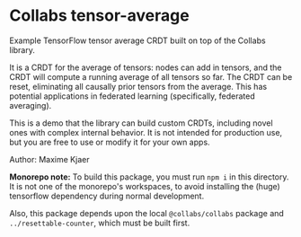 # Collabs tensor-average

Example TensorFlow tensor average CRDT built on top of the Collabs library.

It is a CRDT for the average of tensors: nodes can add in tensors, and the CRDT will compute a running average of all tensors so far. The CRDT can be reset, eliminating all causally prior tensors from the average. This has potential applications in federated learning (specifically, federated averaging).

This is a demo that the library can build custom CRDTs, including novel ones with complex internal behavior. It is not intended for production use, but you are free to use or modify it for your own apps.

Author: Maxime Kjaer

**Monorepo note:** To build this package, you must run `npm i` in this directory. It is not one of the monorepo's workspaces, to avoid installing the (huge) tensorflow dependency during normal development.

Also, this package depends upon the local `@collabs/collabs` package and `../resettable-counter`, which must be built first.
